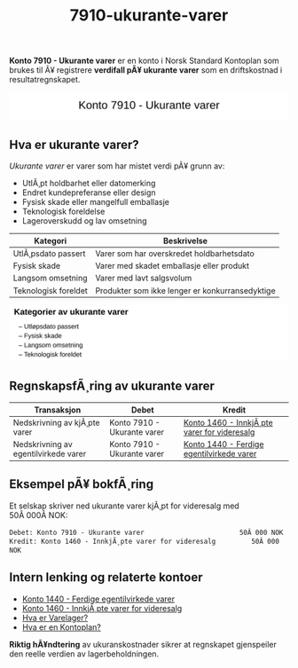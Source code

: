 ﻿---
title: "7910-ukurante-varer"
meta_title: "7910-ukurante-varer"
meta_description: '**Konto 7910 - Ukurante varer** er en konto i Norsk Standard Kontoplan som brukes til Ã¥ registrere **verdifall pÃ¥ ukurante varer** som en driftskostnad i resu...'
slug: 7910-ukurante-varer
type: blog
layout: pages/single
---

**Konto 7910 - Ukurante varer** er en konto i Norsk Standard Kontoplan som brukes til Ã¥ registrere **verdifall pÃ¥ ukurante varer** som en driftskostnad i resultatregnskapet.

![Illustrasjon av konto 7910 Ukurante varer](7910-ukurante-varer-image.svg)

## Hva er ukurante varer?

*Ukurante varer* er varer som har mistet verdi pÃ¥ grunn av:

* UtlÃ¸pt holdbarhet eller datomerking
* Endret kundepreferanse eller design
* Fysisk skade eller mangelfull emballasje
* Teknologisk foreldelse
* Lageroverskudd og lav omsetning

| Kategori              | Beskrivelse                                     |
|-----------------------|-------------------------------------------------|
| UtlÃ¸psdato passert    | Varer som har overskredet holdbarhetsdato       |
| Fysisk skade          | Varer med skadet emballasje eller produkt       |
| Langsom omsetning     | Varer med lavt salgsvolum                       |
| Teknologisk foreldet  | Produkter som ikke lenger er konkurransedyktige |

![Kategorier av ukurante varer](7910-kategorier-ukurante-varer.svg)

## RegnskapsfÃ¸ring av ukurante varer

| Transaksjon                        | Debet                       | Kredit                                                    |
|------------------------------------|-----------------------------|-----------------------------------------------------------|
| Nedskrivning av kjÃ¸pte varer       | Konto 7910 - Ukurante varer | [Konto 1460 - InnkjÃ¸pte varer for videresalg](/blogs/kontoplan/1460-innkjopte-varer-for-videresalg "Konto 1460 - InnkjÃ¸pte varer for videresalg") |
| Nedskrivning av egentilvirkede varer | Konto 7910 - Ukurante varer | [Konto 1440 - Ferdige egentilvirkede varer](/blogs/kontoplan/1440-ferdige-egentilvirkede-varer "Konto 1440 - Ferdige egentilvirkede varer") |

## Eksempel pÃ¥ bokfÃ¸ring

Et selskap skriver ned ukurante varer kjÃ¸pt for videresalg med 50Â 000Â NOK:

```plaintext
Debet: Konto 7910 - Ukurante varer                        50Â 000 NOK
Kredit: Konto 1460 - InnkjÃ¸pte varer for videresalg         50Â 000 NOK
```

## Intern lenking og relaterte kontoer

* [Konto 1440 - Ferdige egentilvirkede varer](/blogs/kontoplan/1440-ferdige-egentilvirkede-varer "Konto 1440 - Ferdige egentilvirkede varer")
* [Konto 1460 - InnkjÃ¸pte varer for videresalg](/blogs/kontoplan/1460-innkjopte-varer-for-videresalg "Konto 1460 - InnkjÃ¸pte varer for videresalg")
* [Hva er Varelager?](/blogs/regnskap/hva-er-varelager "Hva er Varelager? Komplett Guide til LagerfÃ¸ring og Verdivurdering")
* [Hva er en Kontoplan?](/blogs/regnskap/hva-er-kontoplan "Hva er en Kontoplan? Komplett Guide til Kontoplaner i Norsk Regnskap")

**Riktig hÃ¥ndtering** av ukuranskostnader sikrer at regnskapet gjenspeiler den reelle verdien av lagerbeholdningen.
